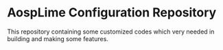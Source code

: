 # AospLime Configuration Repository

  This repository containing some customized codes which very needed in building and making some features.

